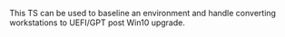 This TS can be used to baseline an environment and handle converting workstations to UEFI/GPT post Win10 upgrade.

